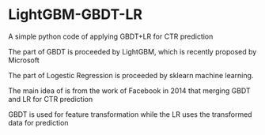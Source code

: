 # LightGBM-GBDT-LR
A simple python code of applying GBDT+LR for CTR prediction 

The part of GBDT is proceeded by LightGBM, which is recently proposed by Microsoft

The part of Logestic Regression is proceeded by sklearn machine learning.

The main idea of is from the work of Facebook in 2014 that merging GBDT and LR for CTR prediction

GBDT is used for feature transformation while the LR uses the transformed data for prediction

